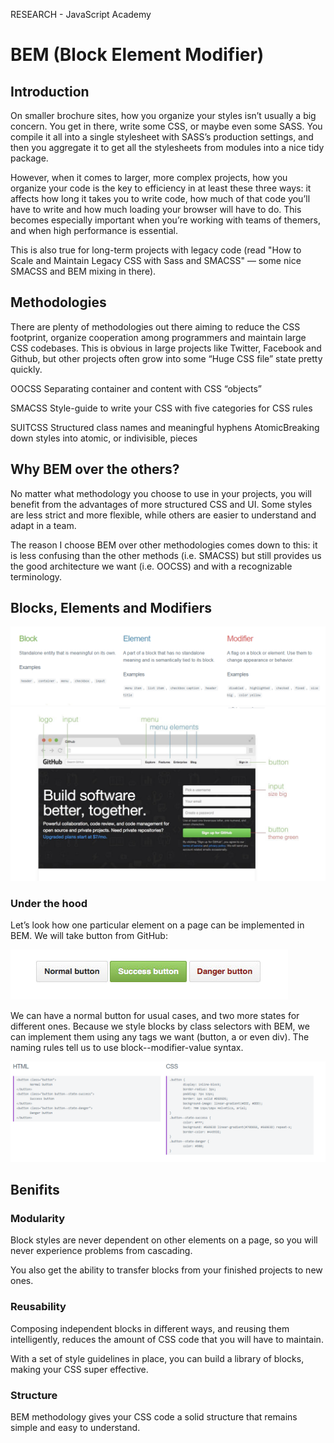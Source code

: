 RESEARCH - JavaScript Academy
 # BEM (Block Element Modifier)

 ## Introduction

 On smaller brochure sites, how you organize your styles isn’t usually a big concern. You get in there, write some CSS, or maybe even some SASS. You compile it all into a single stylesheet with SASS’s production settings, and then you aggregate it to get all the stylesheets from modules into a nice tidy package.

However, when it comes to larger, more complex projects, how you organize your code is the key to efficiency in at least these three ways: it affects how long it takes you to write code, how much of that code you’ll have to write and how much loading your browser will have to do. This becomes especially important when you’re working with teams of themers, and when high performance is essential.

This is also true for long-term projects with legacy code (read "How to Scale and Maintain Legacy CSS with Sass and SMACSS" — some nice SMACSS and BEM mixing in there).

## Methodologies

There are plenty of methodologies out there aiming to reduce the CSS footprint, organize cooperation among programmers and maintain large CSS codebases. This is obvious in large projects like Twitter, Facebook and Github, but other projects often grow into some “Huge CSS file” state pretty quickly.

OOCSS
Separating container and content with CSS “objects”

SMACSS
Style-guide to write your CSS with five categories for CSS rules

SUITCSS
Structured class names and meaningful hyphens
AtomicBreaking down styles into atomic, or indivisible, pieces

## Why BEM over the others?
No matter what methodology you choose to use in your projects, you will benefit from the advantages of more structured CSS and UI. Some styles are less strict and more flexible, while others are easier to understand and adapt in a team.

The reason I choose BEM over other methodologies comes down to this: it is less confusing than the other methods (i.e. SMACSS) but still provides us the good architecture we want (i.e. OOCSS) and with a recognizable terminology.

## Blocks, Elements and Modifiers
<img src="images/first.png">

<img src="images/second.png">

### Under the hood

Let’s look how one particular element on a page can be implemented in BEM. We will take button from GitHub:

<img src="images/third.png">

We can have a normal button for usual cases, and two more states for different ones. Because we style blocks by class selectors with BEM, we can implement them using any tags we want (button, a or even div). The naming rules tell us to use block--modifier-value syntax.

<img src="images/fourth.png">

## Benifits

### Modularity
Block styles are never dependent on other elements on a page, so you will never experience problems from cascading.

You also get the ability to transfer blocks from your finished projects to new ones.

### Reusability

Composing independent blocks in different ways, and reusing them intelligently, reduces the amount of CSS code that you will have to maintain.

With a set of style guidelines in place, you can build a library of blocks, making your CSS super effective.

### Structure

BEM methodology gives your CSS code a solid structure that remains simple and easy to understand.